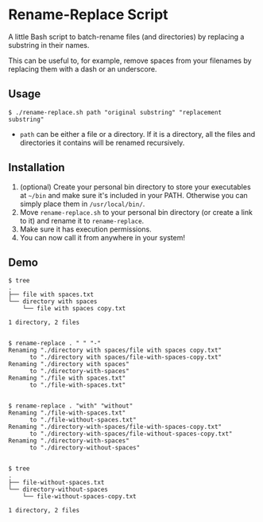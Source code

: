 # Rename-Replace Script

A little Bash script to batch-rename files (and directories) by replacing a substring in their names.

This can be useful to, for example, remove spaces from your filenames by replacing them with a dash or an underscore.

## Usage

`$ ./rename-replace.sh path "original substring" "replacement substring"`

* `path` can be either a file or a directory. If it is a directory, all the files and directories it contains will be renamed recursively.

## Installation

1. (optional) Create your personal bin directory to store your executables at `~/bin` and make sure it's included in your PATH. Otherwise you can simply place them in `/usr/local/bin/`.
2. Move `rename-replace.sh` to your personal bin directory (or create a link to it) and rename it to `rename-replace`.
4. Make sure it has execution permissions.
5. You can now call it from anywhere in your system!


## Demo

```
$ tree
.
├── file with spaces.txt
└── directory with spaces
    └── file with spaces copy.txt

1 directory, 2 files


$ rename-replace . " " "-"
Renaming "./directory with spaces/file with spaces copy.txt"
      to "./directory with spaces/file-with-spaces-copy.txt"
Renaming "./directory with spaces"
      to "./directory-with-spaces"
Renaming "./file with spaces.txt"
      to "./file-with-spaces.txt"


$ rename-replace . "with" "without"
Renaming "./file-with-spaces.txt"
      to "./file-without-spaces.txt"
Renaming "./directory-with-spaces/file-with-spaces-copy.txt"
      to "./directory-with-spaces/file-without-spaces-copy.txt"
Renaming "./directory-with-spaces"
      to "./directory-without-spaces"
      
      
$ tree
.
├── file-without-spaces.txt
└── directory-without-spaces
    └── file-without-spaces-copy.txt

1 directory, 2 files
```
